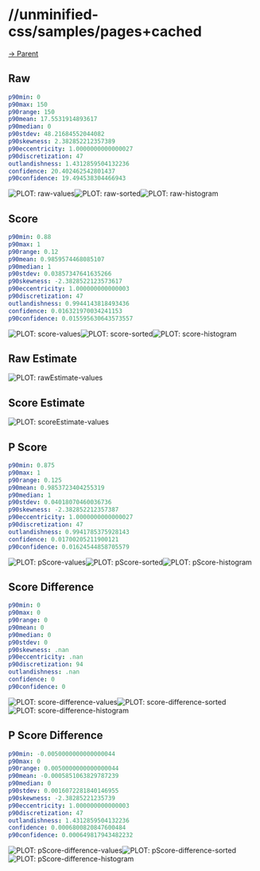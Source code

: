 
# //unminified-css/samples/pages+cached

[→ Parent](../..)


## Raw


```yaml
p90min: 0
p90max: 150
p90range: 150
p90mean: 17.5531914893617
p90median: 0
p90stdev: 48.21684552044082
p90skewness: 2.382852212357389
p90eccentricity: 1.0000000000000027
p90discretization: 47
outlandishness: 1.4312859504132236
confidence: 20.402462542801437
p90confidence: 19.494538304466943

```

![PLOT: raw-values](./raw/values.svg)![PLOT: raw-sorted](./raw/sorted.svg)![PLOT: raw-histogram](./raw/histogram.svg)
## Score


```yaml
p90min: 0.88
p90max: 1
p90range: 0.12
p90mean: 0.9859574468085107
p90median: 1
p90stdev: 0.03857347641635266
p90skewness: -2.3828522123573617
p90eccentricity: 1.000000000000003
p90discretization: 47
outlandishness: 0.9944143818493436
confidence: 0.016321970034241153
p90confidence: 0.015595630643573557

```

![PLOT: score-values](./score/values.svg)![PLOT: score-sorted](./score/sorted.svg)![PLOT: score-histogram](./score/histogram.svg)
## Raw Estimate

![PLOT: rawEstimate-values](./rawEstimate/values.svg)
## Score Estimate

![PLOT: scoreEstimate-values](./scoreEstimate/values.svg)
## P Score


```yaml
p90min: 0.875
p90max: 1
p90range: 0.125
p90mean: 0.9853723404255319
p90median: 1
p90stdev: 0.04018070460036736
p90skewness: -2.382852212357387
p90eccentricity: 1.0000000000000027
p90discretization: 47
outlandishness: 0.9941785375928143
confidence: 0.01700205211900121
p90confidence: 0.01624544858705579

```

![PLOT: pScore-values](./pScore/values.svg)![PLOT: pScore-sorted](./pScore/sorted.svg)![PLOT: pScore-histogram](./pScore/histogram.svg)
## Score Difference


```yaml
p90min: 0
p90max: 0
p90range: 0
p90mean: 0
p90median: 0
p90stdev: 0
p90skewness: .nan
p90eccentricity: .nan
p90discretization: 94
outlandishness: .nan
confidence: 0
p90confidence: 0

```

![PLOT: score-difference-values](./score-difference/values.svg)![PLOT: score-difference-sorted](./score-difference/sorted.svg)![PLOT: score-difference-histogram](./score-difference/histogram.svg)
## P Score Difference


```yaml
p90min: -0.0050000000000000044
p90max: 0
p90range: 0.0050000000000000044
p90mean: -0.0005851063829787239
p90median: 0
p90stdev: 0.0016072281840146955
p90skewness: -2.38285221235739
p90eccentricity: 1.000000000000003
p90discretization: 47
outlandishness: 1.4312859504132236
confidence: 0.0006800820847600484
p90confidence: 0.000649817943482232

```

![PLOT: pScore-difference-values](./pScore-difference/values.svg)![PLOT: pScore-difference-sorted](./pScore-difference/sorted.svg)![PLOT: pScore-difference-histogram](./pScore-difference/histogram.svg)